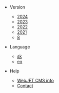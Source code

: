 * Version
  * [2024](https://docs.webjetcms.sk/latest/en/)
  * [2023](https://docs.webjetcms.sk/v2023/)
  * [2022](https://docs.webjetcms.sk/v2022/)
  * [2021](https://docs.webjetcms.sk/v2021/)
  * [8](https://docs.webjetcms.sk/v8/)

* Language
  * [sk](/sk/)
  * [en](/en/)

* Help
  * [WebJET CMS info](https://www.webjetcms.com/)
  * [Contact](https://www.interway.sk/en/contact/)